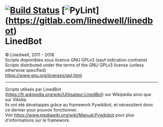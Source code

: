 [![Build Status](https://gitlab.com/linedwell/linedbot/badges/master/build.svg)](https://gitlab.com/linedwell/linedbot)
[![PyLint](https://linedwell.gitlab.io/LinedBot/pylint.svg)] (https://gitlab.com/linedwell/linedbot)<br/>
LinedBot
========
© Linedwell, 2011 - 2018<br />
Scripts disponibles sous licence GNU GPLv3 (sauf indication contraire)<br />
Scripts distributed under the terms of the GNU GPLv3 license (unless otherwise specified)<br />
https://www.gnu.org/licenses/gpl.html

---------
Scripts utilisés par LinedBot (https://fr.wikipedia.org/wiki/Utilisateur:LinedBot) sur Wikipédia ainsi que sur Vikidia.<br />
Ils ont été développés grâce au framework Pywikibot, et nécessitent donc ce dernier pour pouvoir fonctionner.<br />
Voir https://www.mediawiki.org/wiki/Manual:Pywikibot pour plus d'informations sur le framework.
